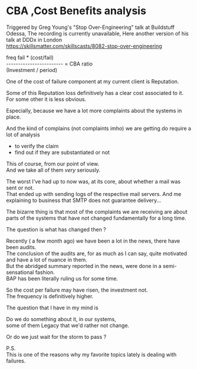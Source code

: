 # CBA ,Cost Benefits analysis  

Triggered by Greg Young's "Stop Over-Engineering" talk at
Buildstuff Odessa,
The recording is currently unavailable,
Here another version of his talk at DDDx in London  
https://skillsmatter.com/skillscasts/8082-stop-over-engineering  



freq fail * (cost/fail)  
------------------------ = CBA ratio  
(Investment / period)


One of the cost of failure component at my current client is Reputation.

Some of this Reputation loss definitively has
a clear cost associated to it.  
For some other it is less obvious.

Especially, because we have a lot more complaints about the systems in place.  

And the kind of complains (not complaints imho) we are getting do require a lot of analysis
* to verify the claim
* find out if they are substantiated or not  

This of course,  from our point of view.  
And we take all of them *very* seriously.

The worst I've had up to now was, at its core,  about whether a mail was sent or not.  
That ended up with sending logs of the respective mail servers.
And me explaining to business that SMTP does not guarantee delivery...

The bizarre thing is that most of the complaints we are receiving  are about parts of the systems that have not changed fundamentally for a long time.


The question is what has changed then ?  

Recently ( a few month ago) we have been a lot in the news, there have been audits.  
The conclusion of the audits are, for as much as I can say,  quite motivated and have a lot of  nuance in them.  
But the abridged summary reported in the news, were done in a semi-sensational fashion.   
BAP has been literally ruling us for some time.

So the cost per failure may have risen, the investment not.  
The frequency is definitively higher.

The question that I have in my mind is

Do we do something about it, in our systems,  
some of them Legacy that we'd rather not change.

Or do we just wait for the storm to pass ?




P.S.  
This is one of the reasons why my favorite topics lately is dealing with failures.
